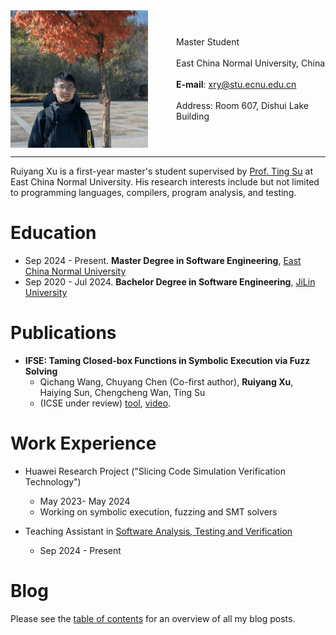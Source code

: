 <div style="display: flex; align-items: center;">
  <img src="./image/myself.jpeg" alt="Image Description" style="margin-right: 45px; max-width: 220px;">
  <p style="margin: 3; text-align: left;">
    Master Student<br><br>
    East China Normal University, China<br><br>
    <strong>E-mail</strong>: <a href="mailto:xry@stu.ecnu.edu.cn">xry@stu.ecnu.edu.cn</a><br><br>
    Address: Room 607, Dishui Lake Building
  </p>
</div>


---


Ruiyang Xu is a first-year master's student supervised by [Prof. Ting Su](https://tingsu.github.io/) at East China Normal University. His research interests include but not limited to programming languages, compilers, program analysis, and testing.

# Education

- Sep 2024 - Present. **Master Degree in Software Engineering**, [East China Normal University](https://english.ecnu.edu.cn/)  
- Sep 2020 - Jul 2024. **Bachelor Degree in Software Engineering**, [JiLin University](https://www.jlu.edu.cn/#)  


# Publications

- **IFSE: Taming Closed-box Functions in Symbolic Execution via Fuzz Solving**
  - Qichang Wang, Chuyang Chen (Co-first author), **Ruiyang Xu**, Haiying Sun, Chengcheng Wan, Ting Su
  - (ICSE under review) [tool](https://github.com/ecnusse/ifse), [video](https://youtu.be/xMv6_MOlE-I).

# Work Experience


- Huawei Research Project ("Slicing Code Simulation Verification Technology")  
  - May 2023- May 2024  
  - Working on symbolic execution, fuzzing and SMT solvers

- Teaching Assistant in [Software Analysis, Testing and Verification](https://github.com/ecnu-sa-labs/ecnu-sa-labs)
  - Sep 2024 - Present

# Blog

Please see the [table of contents](./blog/) for an overview of all my blog posts.

